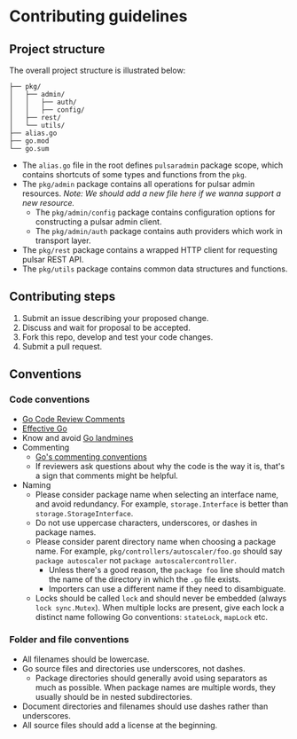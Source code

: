 <!--

    Licensed to the Apache Software Foundation (ASF) under one
    or more contributor license agreements.  See the NOTICE file
    distributed with this work for additional information
    regarding copyright ownership.  The ASF licenses this file
    to you under the Apache License, Version 2.0 (the
    "License"); you may not use this file except in compliance
    with the License.  You may obtain a copy of the License at

      http://www.apache.org/licenses/LICENSE-2.0

    Unless required by applicable law or agreed to in writing,
    software distributed under the License is distributed on an
    "AS IS" BASIS, WITHOUT WARRANTIES OR CONDITIONS OF ANY
    KIND, either express or implied.  See the License for the
    specific language governing permissions and limitations
    under the License.

-->

# Contributing guidelines

## Project structure
The overall project structure is illustrated below:

```shell
├── pkg/
│   ├── admin/
│   │   ├── auth/
│   │   ├── config/
│   ├── rest/
│   └── utils/
├── alias.go
├── go.mod
└── go.sum
```

- The `alias.go` file in the root defines `pulsaradmin` package scope, which contains shortcuts of some types and functions from the `pkg`. 
- The `pkg/admin` package contains all operations for pulsar admin resources. *Note: We should add a new file here if we wanna support a new resource.*
  - The `pkg/admin/config` package contains configuration options for constructing a pulsar admin client.
  - The `pkg/admin/auth` package contains auth providers which work in transport layer. 
- The `pkg/rest` package contains a wrapped HTTP client for requesting pulsar REST API.
- The `pkg/utils` package contains common data structures and functions.

## Contributing steps
1. Submit an issue describing your proposed change.
2. Discuss and wait for proposal to be accepted.
3. Fork this repo, develop and test your code changes.
4. Submit a pull request.

## Conventions

### Code conventions

- [Go Code Review Comments](https://github.com/golang/go/wiki/CodeReviewComments)
- [Effective Go](https://golang.org/doc/effective_go.html)
- Know and avoid [Go landmines](https://gist.github.com/lavalamp/4bd23295a9f32706a48f)
- Commenting
  - [Go's commenting conventions](http://blog.golang.org/godoc-documenting-go-code)
  - If reviewers ask questions about why the code is the way it is, that's a sign that comments might be helpful.
- Naming
  - Please consider package name when selecting an interface name, and avoid redundancy. For example, `storage.Interface` is better than `storage.StorageInterface`.
  - Do not use uppercase characters, underscores, or dashes in package names.
  - Please consider parent directory name when choosing a package name. For example, `pkg/controllers/autoscaler/foo.go` should say `package autoscaler` not `package autoscalercontroller`.
      - Unless there's a good reason, the `package foo` line should match the name of the directory in which the `.go` file exists.
      - Importers can use a different name if they need to disambiguate.
  - Locks should be called `lock` and should never be embedded (always `lock sync.Mutex`). When multiple locks are present, give each lock a distinct name following Go conventions: `stateLock`, `mapLock` etc.
  
### Folder and file conventions

- All filenames should be lowercase.
- Go source files and directories use underscores, not dashes.
  - Package directories should generally avoid using separators as much as possible. When package names are multiple words, they usually should be in nested subdirectories.
- Document directories and filenames should use dashes rather than underscores.
- All source files should add a license at the beginning.